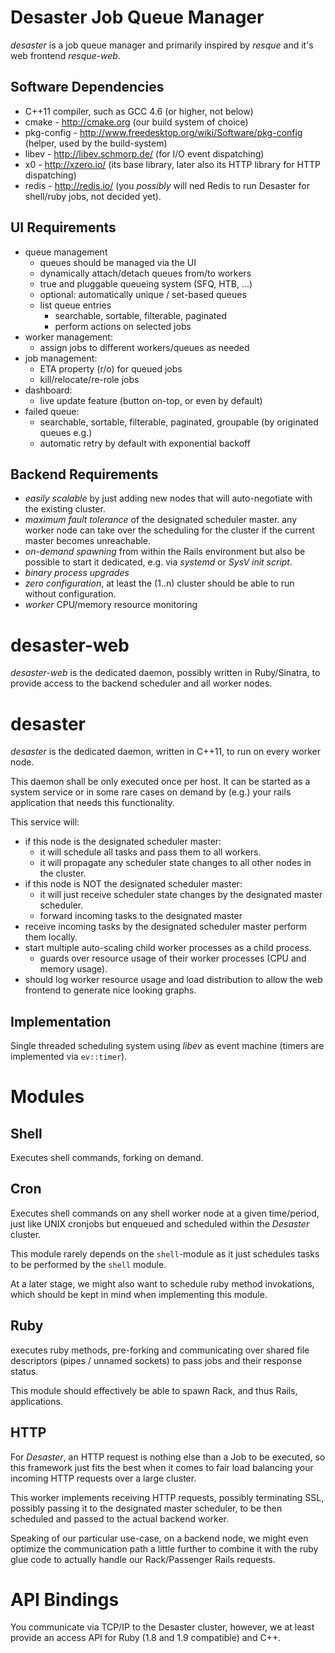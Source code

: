 
# Desaster Job Queue Manager

_desaster_ is a job queue manager and primarily inspired by _resque_ and it's web frontend _resque-web_.

## Software Dependencies

- C++11 compiler, such as GCC 4.6 (or higher, not below)
- cmake - http://cmake.org (our build system of choice)
- pkg-config - http://www.freedesktop.org/wiki/Software/pkg-config (helper, used by the build-system)
- libev - http://libev.schmorp.de/ (for I/O event dispatching)
- x0 - http://xzero.io/ (its base library, later also its HTTP library for HTTP dispatching)
- redis - http://redis.io/ (you *possibly* will ned Redis to run Desaster for shell/ruby jobs, not decided yet).

## UI Requirements

- queue management
  - queues should be managed via the UI
  - dynamically attach/detach queues from/to workers
  - true and pluggable queueing system (SFQ, HTB, ...)
  - optional: automatically unique / set-based queues
  - list queue entries
    - searchable, sortable, filterable, paginated
    - perform actions on selected jobs
- worker management:
  - assign jobs to different workers/queues as needed
- job management:
  - ETA property (r/o) for queued jobs
  - kill/relocate/re-role jobs
- dashboard:
  - live update feature (button on-top, or even by default)
- failed queue: 
  - searchable, sortable, filterable, paginated, groupable (by originated queues e.g.)
  - automatic retry by default with exponential backoff

## Backend Requirements

- *easily scalable* by just adding new nodes that will auto-negotiate with the existing cluster.
- *maximum fault tolerance* of the designated scheduler master. any worker node can
  take over the scheduling for the cluster if the current master becomes unreachable.
- *on-demand spawning* from within the Rails environment but also be possible to
  start it dedicated, e.g. via _systemd_ or _SysV init script_.
- *binary process upgrades*
- *zero configuration*, at least the (1..n) cluster should be able to run without configuration.
- *worker* CPU/memory resource monitoring


# desaster-web

_desaster-web_ is the dedicated daemon, possibly written in Ruby/Sinatra,
to provide access to the backend scheduler and all worker nodes.

# desaster

_desaster_ is the dedicated daemon, written in C++11, to run on every
worker node.

This daemon shall be only executed once per host. It can be started
as a system service or in some rare cases on demand by (e.g.) your
rails application that needs this functionality.

This service will:
- if this node is the designated scheduler master:
  - it will schedule all tasks and pass them to all workers.
  - it will propagate any scheduler state changes to all other nodes in the cluster.
- if this node is NOT the designated scheduler master:
  - it will just receive scheduler state changes by the designated master scheduler.
  - forward incoming tasks to the designated master
- receive incoming tasks by the designated scheduler master perform them locally.
- start multiple auto-scaling child worker processes as a child process.
  - guards over resource usage of their worker processes (CPU and memory usage).
- should log worker resource usage and load distribution to allow the web frontend
  to generate nice looking graphs.

## Implementation

Single threaded scheduling system using _libev_ as event machine
(timers are implemented via `ev::timer`).

# Modules

## Shell

Executes shell commands, forking on demand.

## Cron

Executes shell commands on any shell worker node at a given time/period, just like UNIX cronjobs
but enqueued and scheduled within the _Desaster_ cluster.

This module rarely depends on the `shell`-module as it just schedules tasks to be performed
by the `shell` module.

At a later stage, we might also want to schedule ruby method invokations, which should be kept in mind
when implementing this module.

## Ruby

executes ruby methods, pre-forking and communicating over shared file descriptors
(pipes / unnamed sockets) to pass jobs and their response status.

This module should effectively be able to spawn Rack, and thus Rails, applications.

## HTTP

For _Desaster_, an HTTP request is nothing else than a Job to be executed, so this framework just
fits the best when it comes to fair load balancing your incoming HTTP requests over a large cluster.

This worker implements receiving HTTP requests, possibly terminating SSL, possibly passing
it to the designated master scheduler, to be then scheduled and passed to the actual backend
worker.

Speaking of our particular use-case, on a backend node, we might even optimize the communication path
a little further to combine it with the ruby glue code to actually handle our Rack/Passenger Rails requests.

# API Bindings

You communicate via TCP/IP to the Desaster cluster, however, we at least provide
an access API for Ruby (1.8 and 1.9 compatible) and C++.
